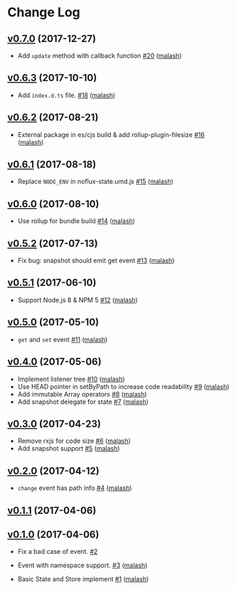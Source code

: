 # Change Log

## [v0.7.0](https://github.com/nofluxjs/noflux-state/tree/v0.7.0) (2017-12-27)

- Add `update` method with callback function [\#20](https://github.com/nofluxjs/noflux-state/pull/20) ([malash](https://github.com/malash))

## [v0.6.3](https://github.com/nofluxjs/noflux-state/tree/v0.6.3) (2017-10-10)

- Add `index.d.ts` file. [\#18](https://github.com/nofluxjs/noflux-state/pull/18) ([malash](https://github.com/malash))

## [v0.6.2](https://github.com/nofluxjs/noflux-state/tree/v0.6.2) (2017-08-21)

- External package in es/cjs build & add rollup-plugin-filesize [\#16](https://github.com/nofluxjs/noflux-state/pull/16) ([malash](https://github.com/malash))

## [v0.6.1](https://github.com/nofluxjs/noflux-state/tree/v0.6.1) (2017-08-18)

- Replace `NODE_ENV` in noflux-state.umd.js [\#15](https://github.com/nofluxjs/noflux-state/pull/15) ([malash](https://github.com/malash))

## [v0.6.0](https://github.com/nofluxjs/noflux-state/tree/v0.6.0) (2017-08-10)

- Use rollup for bundle build [\#14](https://github.com/nofluxjs/noflux-state/pull/14) ([malash](https://github.com/malash))

## [v0.5.2](https://github.com/nofluxjs/noflux-state/tree/v0.5.2) (2017-07-13)

- Fix bug: snapshot should emit get event [\#13](https://github.com/nofluxjs/noflux-state/pull/13) ([malash](https://github.com/malash))

## [v0.5.1](https://github.com/nofluxjs/noflux-state/tree/v0.5.1) (2017-06-10)

- Support Node.js 8 & NPM 5 [\#12](https://github.com/nofluxjs/noflux-state/pull/12) ([malash](https://github.com/malash))

## [v0.5.0](https://github.com/nofluxjs/noflux-state/tree/v0.5.0) (2017-05-10)

- `get` and `set` event [\#11](https://github.com/nofluxjs/noflux-state/pull/11) ([malash](https://github.com/malash))

## [v0.4.0](https://github.com/nofluxjs/noflux-state/tree/v0.4.0) (2017-05-06)

- Implement listener tree [\#10](https://github.com/nofluxjs/noflux-state/pull/10) ([malash](https://github.com/malash))
- Use HEAD pointer in setByPath to increase code readability [\#9](https://github.com/nofluxjs/noflux-state/pull/9) ([malash](https://github.com/malash))
- Add immutable Array operators [\#8](https://github.com/nofluxjs/noflux-state/pull/8) ([malash](https://github.com/malash))
- Add snapshot delegate for state [\#7](https://github.com/nofluxjs/noflux-state/pull/7) ([malash](https://github.com/malash))

## [v0.3.0](https://github.com/nofluxjs/noflux-state/tree/v0.3.0) (2017-04-23)

- Remove rxjs for code size [\#6](https://github.com/nofluxjs/noflux-state/pull/6) ([malash](https://github.com/malash))
- Add snapshot support [\#5](https://github.com/nofluxjs/noflux-state/pull/5) ([malash](https://github.com/malash))

## [v0.2.0](https://github.com/nofluxjs/noflux-state/tree/v0.2.0) (2017-04-12)

- `change` event has path info [\#4](https://github.com/nofluxjs/noflux-state/pull/4) ([malash](https://github.com/malash))

## [v0.1.1](https://github.com/nofluxjs/noflux-state/tree/v0.1.1) (2017-04-06)

## [v0.1.0](https://github.com/nofluxjs/noflux-state/tree/v0.1.0) (2017-04-06)

- Fix a bad case of event. [\#2](https://github.com/nofluxjs/noflux-state/issues/2)

- Event with namespace support. [\#3](https://github.com/nofluxjs/noflux-state/pull/3) ([malash](https://github.com/malash))
- Basic State and Store implement [\#1](https://github.com/nofluxjs/noflux-state/pull/1) ([malash](https://github.com/malash))
